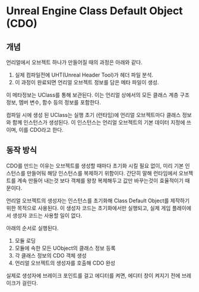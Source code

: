 # Unreal Engine Class Default Object (CDO)

## 개념

언리얼에서 오브젝트 하나가 만들어질 때의 과정은 아래와 같다.

1. 실제 컴파일전에 UHT(Unreal Header Tool)가 헤더 파일 분석.
2. 이 과정이 완료되면 언리얼 오브젝트 정보를 담은 메타 파일이 생성.

이 메타정보는 UClass를 통해 보관된다. 이는 언리얼 상에서의 모든 클래스 계층 구조 정보, 멤버 변수, 함수 등의 정보를 포함한다.

컴파일 시에 생성 된 UClass는 실행 초기 (런타임)에 언리얼 오브젝트마다 클래스 정보와 함께 인스턴스가 생성된다.
이 인스턴스는 언리얼 오브젝트의 기본 데이터 지정에 쓰이며, 이를 CDO라고 한다.

## 동작 방식

CDO를 만드는 이유는 오브젝트를 생성할 때마다 초기화 시킬 필요 없이, 미리 기본 인스턴스를 만들어둬 해당 인스턴스를 복제하기 위함이다.
간단히 말해 런타임에서 오브젝트를 계속 만들어 내는것 보다 객체를 왕창 복제해두고 값만 바꾸는것이 효율적이기 때문이다.

언리얼 오브젝트의 생성자는 인스턴스를 초기화해 Class Default Object를 제작하기 위한 목적으로 사용된다.
이 생성자 코드는 초기화에서만 실행되고, 실제 게임 플레이에서 생성자 코드는 사용할 일이 없다.

아래의 순서로 실행된다.

1. 모듈 로딩
2. 모듈에 속한 모든 UObject의 클래스 정보 등록
3. 각 클래스 정보의 CDO 객체 생성
4. 언리얼 오브젝트의 생성자를 호출해 CDO 완성

실제로 생성자에 브레이크 포인트를 걸고 에디터를 켜면, 에디터 창이 켜지기 전에 브레이크가 걸린다.